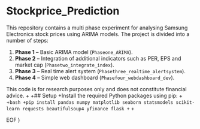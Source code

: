 
 # Stockprice_Prediction
 
 This repository contains a multi phase experiment for analysing Samsung Electronics stock prices using ARIMA models. The project is divided into a number of steps:
 
 1. **Phase 1** – Basic ARIMA model (`Phaseone_ARIMA`).
 2. **Phase 2** – Integration of additional indicators such as PER, EPS and market cap (`Phasetwo_integrate_index`).
 3. **Phase 3** – Real time alert system (`Phasethree_realtime_alertsystem`).
 4. **Phase 4** – Simple web dashboard (`Phasefour_webdashboard_dev`).
 
 This code is for research purposes only and does not constitute financial advice.
+
+## Setup
+Install the required Python packages using pip:
+
+```bash
+pip install pandas numpy matplotlib seaborn statsmodels scikit-learn requests beautifulsoup4 yfinance flask
+```
+
 
EOF
)
